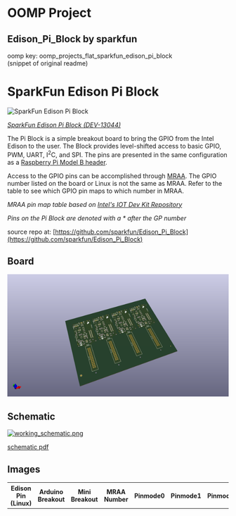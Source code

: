 # OOMP Project  
## Edison_Pi_Block  by sparkfun  
  
oomp key: oomp_projects_flat_sparkfun_edison_pi_block  
(snippet of original readme)  
  
SparkFun Edison Pi Block  
========================  
  
![SparkFun Edison Pi Block](https://cdn.sparkfun.com//assets/parts/1/0/0/4/6/13044-01.jpg)  
  
[*SparkFun Edison Pi Block (DEV-13044)*](https://www.sparkfun.com/products/13044)  
  
The Pi Block is a simple breakout board to bring the GPIO from the Intel Edison to the user. The Block provides level-shifted access to basic GPIO, PWM, UART, I<sup>2</sup>C, and SPI. The pins are presented in the same configuration as a [Raspberry Pi Model B header](http://elinux.org/RPi_Low-level_peripherals-Model_A_and_B_.28Original.29).  
  
Access to the GPIO pins can be accomplished through [MRAA](https://github.com/intel-iot-devkit/mraa). The GPIO number listed on the board or Linux is not the same as MRAA. Refer to the table to see which GPIO pin maps to which number in MRAA.   
  
*MRAA pin map table based on [Intel's IOT Dev Kit Repository](https://github.com/intel-iot-devkit/mraa/blob/master/docs/edison.md)*  
  
*Pins on the Pi Block are denoted with a * after the GP number*  
  
<table class="table table-bordered">  
<thead><tr><th class="text-center" title="Field -1">Edison Pin (Linux)</th>  
<th class="text-center" title="Field -2">Arduino Breakout</th>  
<th class="text-center" title="Field -3">Mini Breakout</th>  
<th class="text-center" title="Field -4">MRAA Number</th>  
<th class="text-center" title="Field -5">Pinmode0</th>  
<th class="text-center" title="Field -6">Pinmode1</th>  
<th class="text-center" title="Field -7">Pinmode2</th>  
</tr></thead>  
<tbody><tr cla  
  full source readme at [readme_src.md](readme_src.md)  
  
source repo at: [https://github.com/sparkfun/Edison_Pi_Block](https://github.com/sparkfun/Edison_Pi_Block)  
## Board  
  
[![working_3d.png](working_3d_600.png)](working_3d.png)  
## Schematic  
  
[![working_schematic.png](working_schematic_600.png)](working_schematic.png)  
  
[schematic pdf](working_schematic.pdf)  
## Images  
